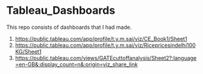 # Tableau_Dashboards
This repo consists of dashboards that I had made.
1. https://public.tableau.com/app/profile/t.y.m.sai/viz/CE_Book1/Sheet1
2. https://public.tableau.com/app/profile/t.y.m.sai/viz/Ricepricesindelhi100KG/Sheet1
3. https://public.tableau.com/views/GATEcuttoffanalysis/Sheet2?:language=en-GB&:display_count=n&:origin=viz_share_link
